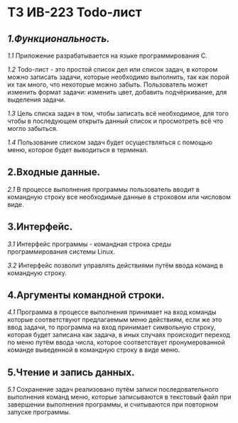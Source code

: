 # __ТЗ ИВ-223 Todo-лист__


## ___1.Функциональность.___

_1.1_ Приложение разрабатывается на языке программирования C.

_1.2_ Todo-лист - это простой список дел или список задач, в котором можно записать задачи, которые необходимо выполнить, так как порой их так много, что некоторые можно забыть. Пользователь может изменить формат задачи: изменить цвет, добавить подчёркивание, для выделения задачи.

_1.3_ Цель списка задач в том, чтобы записать всё необходимое, для того чтобы в последующем открыть данный список и просмотреть всё что могло забыться.

_1.4_ Пользование списком задач будет осуществляться с помощью меню, которое будет выводиться в терминал.

## __2.Входные данные.__

_2.1_ В процессе выполнения программы пользователь вводит в командную строку все необходимые данные в строковом или числовом виде.

## __3.Интерфейс.__

_3.1_ Интерфейс программы - командная строка среды программирования системы Linux.

_3.2_ Интерфейс позволит управлять действиями путём ввода команд в командную строку. 

## __4.Аргументы командной строки.__

_4.1_ Программа в процессе выполнения принимает на вход команды которые соответствуют предлагаемым меню действиям, если же это ввод задачи, то программа на вход принимает символьную строку, которая будет записана как задача, в иных случаях происходит переход по меню путём ввода числа, которое соответствует пронумерованной команде выведенной в командную строку в виде меню.

## __5.Чтение и запись данных.__

_5.1_ Сохранение задач реализовано путём записи последовательного выполнения команд меню, которые записываются в текстовый файл при завершении выполнения программы, и считываются при повторном запуске программы.
